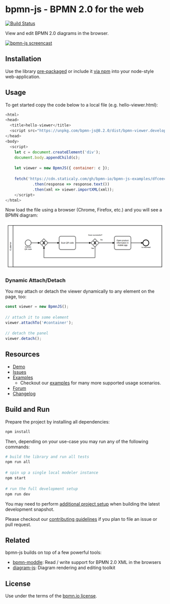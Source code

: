 # bpmn-js - BPMN 2.0 for the web

[![Build Status](https://travis-ci.com/bpmn-io/bpmn-js.svg?branch=develop)](https://travis-ci.com/bpmn-io/bpmn-js)

View and edit BPMN 2.0 diagrams in the browser.

[![bpmn-js screencast](./resources/screencast.gif "bpmn-js in action")](http://demo.bpmn.io/s/start)


## Installation

Use the library [pre-packaged](https://github.com/bpmn-io/bpmn-js-examples/tree/master/pre-packaged)
or include it [via npm](https://github.com/bpmn-io/bpmn-js-examples/tree/master/bundling)
into your node-style web-application.

## Usage

To get started copy the code below to a local file (e.g. hello-viewer.html):

```javascript
<html>
<head>
  <title>hello-viewer</title>
  <script src="https://unpkg.com/bpmn-js@8.2.0/dist/bpmn-viewer.development.js"></script>
</head>
<body>
  <script>
    let c = document.createElement('div');
    document.body.appendChild(c);

    let viewer = new BpmnJS({ container: c });

    fetch('https://cdn.staticaly.com/gh/bpmn-io/bpmn-js-examples/dfceecba/starter/diagram.bpmn')
            .then(response => response.text())
            .then(xml => viewer.importXML(xml));
    </script>
</html>
```

Now load the file using a browser (Chrome, Firefox, etc.) and you will see a BPMN diagram:

![1611957113924](.md/README/1611957113924.png)




### Dynamic Attach/Detach

You may attach or detach the viewer dynamically to any element on the page, too:

```javascript
const viewer = new BpmnJS();

// attach it to some element
viewer.attachTo('#container');

// detach the panel
viewer.detach();
```


## Resources

* [Demo](http://demo.bpmn.io)
* [Issues](https://github.com/bpmn-io/bpmn-js/issues)
* [Examples](https://github.com/bpmn-io/bpmn-js-examples)
  * Checkout our [examples](https://github.com/bpmn-io/bpmn-js-examples) for many
    more supported usage scenarios.
* [Forum](https://forum.bpmn.io)
* [Changelog](./CHANGELOG.md)


## Build and Run

Prepare the project by installing all dependencies:

```sh
npm install
```

Then, depending on your use-case you may run any of the following commands:

```sh
# build the library and run all tests
npm run all

# spin up a single local modeler instance
npm start

# run the full development setup
npm run dev
```

You may need to perform [additional project setup](./docs/project/SETUP.md) when
building the latest development snapshot.

Please checkout our [contributing guidelines](./.github/CONTRIBUTING.md) if you plan to
file an issue or pull request.


## Related

bpmn-js builds on top of a few powerful tools:

* [bpmn-moddle](https://github.com/bpmn-io/bpmn-moddle): Read / write support for BPMN 2.0 XML in the browsers
* [diagram-js](https://github.com/bpmn-io/diagram-js): Diagram rendering and editing toolkit


## License

Use under the terms of the [bpmn.io license](http://bpmn.io/license).
